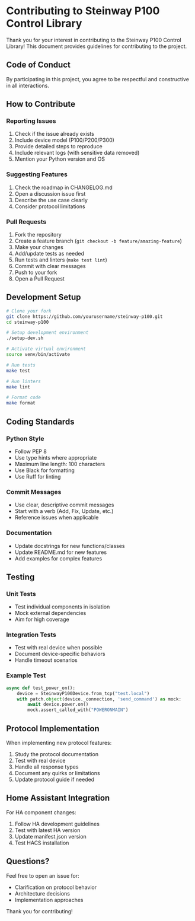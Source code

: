 # Contributing to Steinway P100 Control Library

Thank you for your interest in contributing to the Steinway P100 Control Library! This document provides guidelines for contributing to the project.

## Code of Conduct

By participating in this project, you agree to be respectful and constructive in all interactions.

## How to Contribute

### Reporting Issues

1. Check if the issue already exists
2. Include device model (P100/P200/P300)
3. Provide detailed steps to reproduce
4. Include relevant logs (with sensitive data removed)
5. Mention your Python version and OS

### Suggesting Features

1. Check the roadmap in CHANGELOG.md
2. Open a discussion issue first
3. Describe the use case clearly
4. Consider protocol limitations

### Pull Requests

1. Fork the repository
2. Create a feature branch (`git checkout -b feature/amazing-feature`)
3. Make your changes
4. Add/update tests as needed
5. Run tests and linters (`make test lint`)
6. Commit with clear messages
7. Push to your fork
8. Open a Pull Request

## Development Setup

```bash
# Clone your fork
git clone https://github.com/yourusername/steinway-p100.git
cd steinway-p100

# Setup development environment
./setup-dev.sh

# Activate virtual environment
source venv/bin/activate

# Run tests
make test

# Run linters
make lint

# Format code
make format
```

## Coding Standards

### Python Style
- Follow PEP 8
- Use type hints where appropriate
- Maximum line length: 100 characters
- Use Black for formatting
- Use Ruff for linting

### Commit Messages
- Use clear, descriptive commit messages
- Start with a verb (Add, Fix, Update, etc.)
- Reference issues when applicable

### Documentation
- Update docstrings for new functions/classes
- Update README.md for new features
- Add examples for complex features

## Testing

### Unit Tests
- Test individual components in isolation
- Mock external dependencies
- Aim for high coverage

### Integration Tests
- Test with real device when possible
- Document device-specific behaviors
- Handle timeout scenarios

### Example Test
```python
async def test_power_on():
    device = SteinwayP100Device.from_tcp("test.local")
    with patch.object(device._connection, 'send_command') as mock:
        await device.power.on()
        mock.assert_called_with("POWERONMAIN")
```

## Protocol Implementation

When implementing new protocol features:

1. Study the protocol documentation
2. Test with real device
3. Handle all response types
4. Document any quirks or limitations
5. Update protocol guide if needed

## Home Assistant Integration

For HA component changes:

1. Follow HA development guidelines
2. Test with latest HA version
3. Update manifest.json version
4. Test HACS installation

## Questions?

Feel free to open an issue for:
- Clarification on protocol behavior
- Architecture decisions
- Implementation approaches

Thank you for contributing!
